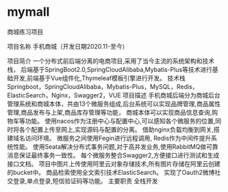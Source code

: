 # mymall
商城练习项目

项目名称 手机商城（开发日期2020.11-至今）

项目简介 一个分布式前后端分离的电商项目,采用了当今主流的系统架构和技术栈，
后端基于SpringBoot2.0,SpringCloudAlibaba,Mybatis-Plus等技术进行基础开发,前端基于Vue组件化,Thymeleaf模板引擎进行开发。
技术栈 Springboot，SpringCloudAlibaba，Mybatis-Plus，MySQL，Redis，ElasticSearch，Nginx，Swagger2，VUE
项目描述 手机商城后端分为商城后台管理系统和商城本体，共由13个微服务组成,后台系统可以实现品牌管理,商品属性管理,商品发布与上架,商品库存管理等功能，
商城本体可以实现商品信息查询,购物车等功能。
使用nacos作为注册中心与配置中心,可以感知各个微服务的位置,同时将各个配置上传至网上,实现源码与配置的分离。
借助nginx负载均衡到网关,搭建域名访问环境。
微服务之间使用Fegin进行远程调用, Redis作为中间件提升系统性能。
使用Seata解决分布式事务问题,对于高并发业务,使用RabbitMQ做可靠消息保证最终事务一致性。
每个微服务整合Swagger2,方便接口进行测试和生成接口文档。
项目中图片上传使用阿里云对象存储技术,所有图片存储在阿里云创建的bucket中。
商品检索使用全文索引技术ElasticSearch。
实现了Oauth2微博社交登录,单点登录,短信验证码等功能。
主要职责 全栈开发 
